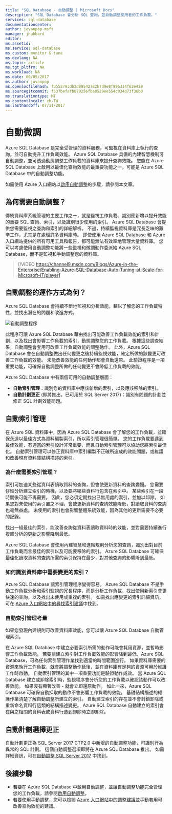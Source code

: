 ```yaml
---
title: "SQL Database - 自動調整 | Microsoft Docs"
description: "SQL Database 會分析 SQL 查詢，並自動調整使用者的工作負載。"
services: sql-database
documentationcenter: 
author: jovanpop-msft
manager: jhubbard
editor: 
ms.assetid: 
ms.service: sql-database
ms.custom: monitor & tune
ms.devlang: NA
ms.topic: article
ms.tgt_pltfrm: NA
ms.workload: NA
ms.date: 06/05/2017
ms.author: jovanpop
ms.openlocfilehash: f5552793db2d89542782b7d9e8f996314f62e429
ms.sourcegitcommit: f537befafb079256fba0529ee554c034d73f36b0
ms.translationtype: MT
ms.contentlocale: zh-TW
ms.lasthandoff: 07/11/2017
---
```

# <a name="automatic-tuning"></a>自動微調

Azure SQL Database 是完全受管理的資料服務，可監視在資料庫上執行的查詢，並可自動提升工作負載效能。 Azure SQL Database 具備的內建智慧機制可自動調整，並可透過動態調整工作負載的資料庫來提升查詢效能。 您能在 Azure SQL Database 上啟用以最佳化查詢效能的最重要功能之一，可能是 Azure SQL Database 中的自動調整功能。

如需使用 Azure 入口網站以[啟用自動調整](sql-database-automatic-tuning-enable.md)的步驟，請參閱本文章。

## <a name="why-automatic-tuning"></a>為何需要自動調整？

傳統資料庫系統管理的主要工作之一，就是監視工作負載、識別應新增以提升效能的重要 SQL 查詢、索引，以及識別很少使用的索引。 Azure SQL Database 會提供您需要監視之查詢和索引的詳細解析。 不過，持續監視資料庫是冗長乏味的艱辛工作，尤其是在處理許多資料庫時。 即使使用 Azure SQL Database 和 Azure 入口網站提供的所有可用工具和報告，都可能無法有效率地管理大量資料庫。 您可以考慮使用自動調整功能將一些監視和微調動作委派給 Azure SQL Database，而不是監視和手動調整您的資料庫。 


> [!VIDEO https://channel9.msdn.com/Blogs/Azure-in-the-Enterprise/Enabling-Azure-SQL-Database-Auto-Tuning-at-Scale-for-Microsoft-IT/player]
>

## <a name="how-does-automatic-tuning-work"></a>自動調整的運作方式為何？

Azure SQL Database 會持續不斷地監視和分析效能，藉以了解您的工作負載特性，並找出潛在的問題和改進方式。

![自動調整程序](./media/sql-database-automatic-tuning/tuning-process.png)

此程序可讓 Azure SQL Database 藉由找出可能改善工作負載效能的索引和計劃，以及找出會影響工作負載的索引，動態調整您的工作負載。 根據這些調查結果，自動調整會套用可改善工作負載效能的調整動作。 此外，Azure SQL Database 會在自動調整做出任何變更之後持續監視效能，確定所做的該變更可改善工作負載的效能。 未能改善效能的任何動作都會自動還原。 此驗證程序是一項重要功能，可確保自動調整所做的任何變更不會降低工作負載的效能。

Azure SQL Database 中有兩個可用的自動調整層面：

 -  **自動索引管理**：識別您的資料庫中應該新增的索引，以及應該移除的索引。
 -  **自動計劃更正** (即將推出，已可用於 SQL Server 2017)：識別有問題的計劃並修正 SQL 計劃效能問題。

## <a name="automatic-index-management"></a>自動索引管理

在 Azure SQL 資料庫中，因為 Azure SQL Database 會了解您的工作負載，並確保永遠以最佳方式為資料編製索引，所以索引管理很簡單。 您的工作負載要達到最佳效能，有適當的索引設計非常重要，而且自動索引管理可以協助您將索引最佳化。 自動索引管理可以修正資料庫中索引編製不正確所造成的效能問題，或維護和改善現有資料庫結構描述的索引。 

### <a name="why-do-you-need-index-management"></a>為什麼需要索引管理？

索引可加速某些從資料表讀取資料的查詢，但會使更新資料的查詢變慢。 您需要仔細分析建立索引的時機，以及要將哪些資料行包含在索引中。 某些索引在一段時間後可能不再需要。 因此，您必須定期找出已無用處的索引，並加以卸除。 如果您對未使用的索引置之不理，會使更新資料的查詢效能降低，對讀取資料的查詢也毫無益處。 未使用的索引也會影響整體系統效能，因為其他的更新需要不必要的記錄。

找出一組最佳的索引，能改善查詢從資料表讀取資料時的效能，並對需要持續進行複雜分析的更新之影響降到最低。

Azure SQL Database 會使用內建智慧和進階規則分析您的查詢，識別出對目前工作負載而言最佳的索引以及可能要移除的索引。 Azure SQL Database 可確保最佳化讀取資料的查詢所需的索引保持在最少，對其他查詢的影響降到最低。

### <a name="how-to-identify-indexes-that-need-to-be-changed-in-your-database"></a>如何識別資料庫中需要變更的索引？

Azure SQL Database 讓索引管理程序變得容易。 Azure SQL Database 不是手動工作負載分析和索引監視的冗長程序，而是分析工作負載、找出使用新索引會更快速的查詢，以及找出未使用或重複的索引。 如需找出應變更的索引詳細資訊，可在 [Azure 入口網站中的尋找索引建議](sql-database-advisor-portal.md)中找到。

### <a name="automatic-index-management-considerations"></a>自動索引管理考量

如果您發現內建規則可改善資料庫效能，您可以讓 Azure SQL Database 自動管理索引。

在 Azure SQL Database 中建立必要索引所需的動作可能會耗用資源，並暫時影響工作負載效能。 若要讓建立索引對工作負載效能的影響降到最低，Azure SQL Database，可為任何索引管理作業找到適當的時間範圍進行。 如果資料庫需要的資源來執行工作負載，就會將調整動作延後，並在資料庫有足夠的資源可用於維護工作時啟動。 自動索引管理的其中一項重要功能是驗證動作成效。 當 Azure SQL Database 建立或卸除索引時，監視程序會分析您的工作負載以確認該動作可以改善效能。 如果沒有顯著改善 - 就會立即還原動作。 如此一來，Azure SQL Database 可確保自動採取的動作不會影響工作負載的效能。 基礎結構描述的維護作業清楚了解自動調整所建立的索引。 自動建立索引的存在並不會封鎖卸除或重新命名資料行這類的結構描述變更。 Azure SQL Database 自動建立的索引會在與之相關的資料表或資料行遭到卸除時立即卸除。

## <a name="automatic-plan-choice-correction"></a>自動計劃選擇更正

自動計劃更正為 SQL Server 2017 CTP2.0 中新增的自動調整功能，可識別行為異常的 SQL 計劃。 這個自動調整選項即將在 Azure SQL Database 推出。 如需詳細資訊，可在[自動調整 SQL Server 2017](https://docs.microsoft.com/sql/relational-databases/automatic-tuning/automatic-tuning) 中找到。

## <a name="next-steps"></a>後續步驟

- 若要在 Azure SQL Database 中啟用自動調整，並讓自動調整功能完全管理您的工作負載，請參閱[啟用自動調整](sql-database-automatic-tuning-enable.md)。
- 若要使用手動調整，您可以檢閱 [Azure 入口網站中的調整建議](sql-database-advisor-portal.md)並手動套用可改善查詢效能的建議。
